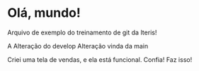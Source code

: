 # Olá, mundo!

Arquivo de exemplo do treinamento de git da Iteris!

A
Alteração do develop
Alteração vinda da main


Criei uma tela de vendas, e ela está funcional. Confia! Faz isso!